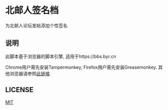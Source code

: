 # 北邮人签名档
为北邮人论坛发帖添加个性签名

## 说明
此脚本基于浏览器的脚本引擎, 适用于https://bbs.byr.cn

Chrome用户需先安装Tampermonkey, Firefox用户需先安装Greasemonkey.
其他浏览器请参照[此链接](https://greasyfork.org/zh-CN/help/installing-user-scripts).

## LICENSE
[MIT](https://opensource.org/licenses/MIT)
